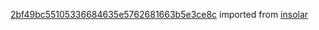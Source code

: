 [2bf49bc55105336684635e5762681663b5e3ce8c](https://github.com/insolar/insolar/commit/2bf49bc55105336684635e5762681663b5e3ce8c) imported from [insolar](https://github.com/insolar/insolar)
